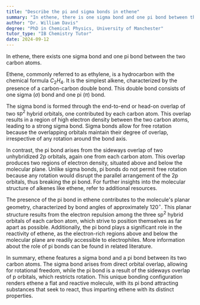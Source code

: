 ```yaml
---
title: "Describe the pi and sigma bonds in ethene"
summary: "In ethene, there is one sigma bond and one pi bond between the two carbon atoms."
author: "Dr. William Davis"
degree: "PhD in Chemical Physics, University of Manchester"
tutor_type: "IB Chemistry Tutor"
date: 2024-09-12
---
```


In ethene, there exists one sigma bond and one pi bond between the two carbon atoms.

Ethene, commonly referred to as ethylene, is a hydrocarbon with the chemical formula $C_2H_4$. It is the simplest alkene, characterized by the presence of a carbon-carbon double bond. This double bond consists of one sigma ($\sigma$) bond and one pi ($\pi$) bond.

The sigma bond is formed through the end-to-end or head-on overlap of two $\text{sp}^{2}$ hybrid orbitals, one contributed by each carbon atom. This overlap results in a region of high electron density between the two carbon atoms, leading to a strong sigma bond. Sigma bonds allow for free rotation because the overlapping orbitals maintain their degree of overlap, irrespective of any rotation around the bond axis.

In contrast, the pi bond arises from the sideways overlap of two unhybridized 2p orbitals, again one from each carbon atom. This overlap produces two regions of electron density, situated above and below the molecular plane. Unlike sigma bonds, pi bonds do not permit free rotation because any rotation would disrupt the parallel arrangement of the 2p orbitals, thus breaking the pi bond. For further insights into the molecular structure of alkenes like ethene, refer to additional resources.

The presence of the pi bond in ethene contributes to the molecule's planar geometry, characterized by bond angles of approximately $120^\circ$. This planar structure results from the electron repulsion among the three $\text{sp}^{2}$ hybrid orbitals of each carbon atom, which strive to position themselves as far apart as possible. Additionally, the pi bond plays a significant role in the reactivity of ethene, as the electron-rich regions above and below the molecular plane are readily accessible to electrophiles. More information about the role of pi bonds can be found in related literature.

In summary, ethene features a sigma bond and a pi bond between its two carbon atoms. The sigma bond arises from direct orbital overlap, allowing for rotational freedom, while the pi bond is a result of the sideways overlap of p orbitals, which restricts rotation. This unique bonding configuration renders ethene a flat and reactive molecule, with its pi bond attracting substances that seek to react, thus imparting ethene with its distinct properties.
    